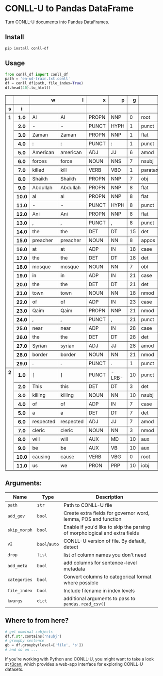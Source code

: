 # CONLL-U to Pandas DataFrame

Turn CONLL-U documents into Pandas DataFrames.

## Install

```shell
pip install conll-df
```

## Usage

```python
from conll_df import conll_df
path = 'en-ud-train.txt.conll'
df = conll_df(path, file_index=True)
df.head(40).to_html()
```

<table border="1" class="dataframe">
  <thead>
    <tr style="text-align: right;">
      <th></th>
      <th></th>
      <th>w</th>
      <th>l</th>
      <th>x</th>
      <th>p</th>
      <th>g</th>
      <th>f</th>
      <th>e</th>
      <th>type</th>
      <th>gender</th>
      <th>Case</th>
      <th>Definite</th>
      <th>Degree</th>
      <th>Foreign</th>
      <th>Gender</th>
      <th>Mood</th>
      <th>Number</th>
      <th>Person</th>
      <th>Poss</th>
      <th>Reflex</th>
      <th>Tense</th>
      <th>Voice</th>
      <th>Type</th>
    </tr>
    <tr>
      <th>s</th>
      <th>i</th>
      <th></th>
      <th></th>
      <th></th>
      <th></th>
      <th></th>
      <th></th>
      <th></th>
      <th></th>
      <th></th>
      <th></th>
      <th></th>
      <th></th>
      <th></th>
      <th></th>
      <th></th>
      <th></th>
      <th></th>
      <th></th>
      <th></th>
      <th></th>
      <th></th>
      <th></th>
    </tr>
  </thead>
  <tbody>
    <tr>
      <th rowspan="29" valign="top">1</th>
      <th>1.0</th>
      <td>Al</td>
      <td>Al</td>
      <td>PROPN</td>
      <td>NNP</td>
      <td>0</td>
      <td>root</td>
      <td>_</td>
      <td>_</td>
      <td>_</td>
      <td>_</td>
      <td>_</td>
      <td>_</td>
      <td>_</td>
      <td>_</td>
      <td>_</td>
      <td>Sing</td>
      <td>_</td>
      <td>_</td>
      <td>_</td>
      <td>_</td>
      <td>_</td>
      <td>_</td>
    </tr>
    <tr>
      <th>2.0</th>
      <td>-</td>
      <td>-</td>
      <td>PUNCT</td>
      <td>HYPH</td>
      <td>1</td>
      <td>punct</td>
      <td>_</td>
      <td>_</td>
      <td>_</td>
      <td>_</td>
      <td>_</td>
      <td>_</td>
      <td>_</td>
      <td>_</td>
      <td>_</td>
      <td>_</td>
      <td>_</td>
      <td>_</td>
      <td>_</td>
      <td>_</td>
      <td>_</td>
      <td>_</td>
    </tr>
    <tr>
      <th>3.0</th>
      <td>Zaman</td>
      <td>Zaman</td>
      <td>PROPN</td>
      <td>NNP</td>
      <td>1</td>
      <td>flat</td>
      <td>_</td>
      <td>_</td>
      <td>_</td>
      <td>_</td>
      <td>_</td>
      <td>_</td>
      <td>_</td>
      <td>_</td>
      <td>_</td>
      <td>Sing</td>
      <td>_</td>
      <td>_</td>
      <td>_</td>
      <td>_</td>
      <td>_</td>
      <td>_</td>
    </tr>
    <tr>
      <th>4.0</th>
      <td>:</td>
      <td>:</td>
      <td>PUNCT</td>
      <td>:</td>
      <td>1</td>
      <td>punct</td>
      <td>_</td>
      <td>_</td>
      <td>_</td>
      <td>_</td>
      <td>_</td>
      <td>_</td>
      <td>_</td>
      <td>_</td>
      <td>_</td>
      <td>_</td>
      <td>_</td>
      <td>_</td>
      <td>_</td>
      <td>_</td>
      <td>_</td>
      <td>_</td>
    </tr>
    <tr>
      <th>5.0</th>
      <td>American</td>
      <td>american</td>
      <td>ADJ</td>
      <td>JJ</td>
      <td>6</td>
      <td>amod</td>
      <td>_</td>
      <td>_</td>
      <td>_</td>
      <td>_</td>
      <td>_</td>
      <td>Pos</td>
      <td>_</td>
      <td>_</td>
      <td>_</td>
      <td>_</td>
      <td>_</td>
      <td>_</td>
      <td>_</td>
      <td>_</td>
      <td>_</td>
      <td>_</td>
    </tr>
    <tr>
      <th>6.0</th>
      <td>forces</td>
      <td>force</td>
      <td>NOUN</td>
      <td>NNS</td>
      <td>7</td>
      <td>nsubj</td>
      <td>_</td>
      <td>_</td>
      <td>_</td>
      <td>_</td>
      <td>_</td>
      <td>_</td>
      <td>_</td>
      <td>_</td>
      <td>_</td>
      <td>Plur</td>
      <td>_</td>
      <td>_</td>
      <td>_</td>
      <td>_</td>
      <td>_</td>
      <td>_</td>
    </tr>
    <tr>
      <th>7.0</th>
      <td>killed</td>
      <td>kill</td>
      <td>VERB</td>
      <td>VBD</td>
      <td>1</td>
      <td>parataxis</td>
      <td>_</td>
      <td>_</td>
      <td>_</td>
      <td>_</td>
      <td>_</td>
      <td>_</td>
      <td>_</td>
      <td>_</td>
      <td>Ind</td>
      <td>_</td>
      <td>_</td>
      <td>_</td>
      <td>_</td>
      <td>Past</td>
      <td>_</td>
      <td>_</td>
    </tr>
    <tr>
      <th>8.0</th>
      <td>Shaikh</td>
      <td>Shaikh</td>
      <td>PROPN</td>
      <td>NNP</td>
      <td>7</td>
      <td>obj</td>
      <td>_</td>
      <td>_</td>
      <td>_</td>
      <td>_</td>
      <td>_</td>
      <td>_</td>
      <td>_</td>
      <td>_</td>
      <td>_</td>
      <td>Sing</td>
      <td>_</td>
      <td>_</td>
      <td>_</td>
      <td>_</td>
      <td>_</td>
      <td>_</td>
    </tr>
    <tr>
      <th>9.0</th>
      <td>Abdullah</td>
      <td>Abdullah</td>
      <td>PROPN</td>
      <td>NNP</td>
      <td>8</td>
      <td>flat</td>
      <td>_</td>
      <td>_</td>
      <td>_</td>
      <td>_</td>
      <td>_</td>
      <td>_</td>
      <td>_</td>
      <td>_</td>
      <td>_</td>
      <td>Sing</td>
      <td>_</td>
      <td>_</td>
      <td>_</td>
      <td>_</td>
      <td>_</td>
      <td>_</td>
    </tr>
    <tr>
      <th>10.0</th>
      <td>al</td>
      <td>al</td>
      <td>PROPN</td>
      <td>NNP</td>
      <td>8</td>
      <td>flat</td>
      <td>_</td>
      <td>_</td>
      <td>_</td>
      <td>_</td>
      <td>_</td>
      <td>_</td>
      <td>_</td>
      <td>_</td>
      <td>_</td>
      <td>Sing</td>
      <td>_</td>
      <td>_</td>
      <td>_</td>
      <td>_</td>
      <td>_</td>
      <td>_</td>
    </tr>
    <tr>
      <th>11.0</th>
      <td>-</td>
      <td>-</td>
      <td>PUNCT</td>
      <td>HYPH</td>
      <td>8</td>
      <td>punct</td>
      <td>_</td>
      <td>_</td>
      <td>_</td>
      <td>_</td>
      <td>_</td>
      <td>_</td>
      <td>_</td>
      <td>_</td>
      <td>_</td>
      <td>_</td>
      <td>_</td>
      <td>_</td>
      <td>_</td>
      <td>_</td>
      <td>_</td>
      <td>_</td>
    </tr>
    <tr>
      <th>12.0</th>
      <td>Ani</td>
      <td>Ani</td>
      <td>PROPN</td>
      <td>NNP</td>
      <td>8</td>
      <td>flat</td>
      <td>_</td>
      <td>_</td>
      <td>_</td>
      <td>_</td>
      <td>_</td>
      <td>_</td>
      <td>_</td>
      <td>_</td>
      <td>_</td>
      <td>Sing</td>
      <td>_</td>
      <td>_</td>
      <td>_</td>
      <td>_</td>
      <td>_</td>
      <td>_</td>
    </tr>
    <tr>
      <th>13.0</th>
      <td>,</td>
      <td>,</td>
      <td>PUNCT</td>
      <td>,</td>
      <td>8</td>
      <td>punct</td>
      <td>_</td>
      <td>_</td>
      <td>_</td>
      <td>_</td>
      <td>_</td>
      <td>_</td>
      <td>_</td>
      <td>_</td>
      <td>_</td>
      <td>_</td>
      <td>_</td>
      <td>_</td>
      <td>_</td>
      <td>_</td>
      <td>_</td>
      <td>_</td>
    </tr>
    <tr>
      <th>14.0</th>
      <td>the</td>
      <td>the</td>
      <td>DET</td>
      <td>DT</td>
      <td>15</td>
      <td>det</td>
      <td>_</td>
      <td>Art</td>
      <td>_</td>
      <td>_</td>
      <td>Def</td>
      <td>_</td>
      <td>_</td>
      <td>_</td>
      <td>_</td>
      <td>_</td>
      <td>_</td>
      <td>_</td>
      <td>_</td>
      <td>_</td>
      <td>_</td>
      <td>Art</td>
    </tr>
    <tr>
      <th>15.0</th>
      <td>preacher</td>
      <td>preacher</td>
      <td>NOUN</td>
      <td>NN</td>
      <td>8</td>
      <td>appos</td>
      <td>_</td>
      <td>_</td>
      <td>_</td>
      <td>_</td>
      <td>_</td>
      <td>_</td>
      <td>_</td>
      <td>_</td>
      <td>_</td>
      <td>Sing</td>
      <td>_</td>
      <td>_</td>
      <td>_</td>
      <td>_</td>
      <td>_</td>
      <td>_</td>
    </tr>
    <tr>
      <th>16.0</th>
      <td>at</td>
      <td>at</td>
      <td>ADP</td>
      <td>IN</td>
      <td>18</td>
      <td>case</td>
      <td>_</td>
      <td>_</td>
      <td>_</td>
      <td>_</td>
      <td>_</td>
      <td>_</td>
      <td>_</td>
      <td>_</td>
      <td>_</td>
      <td>_</td>
      <td>_</td>
      <td>_</td>
      <td>_</td>
      <td>_</td>
      <td>_</td>
      <td>_</td>
    </tr>
    <tr>
      <th>17.0</th>
      <td>the</td>
      <td>the</td>
      <td>DET</td>
      <td>DT</td>
      <td>18</td>
      <td>det</td>
      <td>_</td>
      <td>Art</td>
      <td>_</td>
      <td>_</td>
      <td>Def</td>
      <td>_</td>
      <td>_</td>
      <td>_</td>
      <td>_</td>
      <td>_</td>
      <td>_</td>
      <td>_</td>
      <td>_</td>
      <td>_</td>
      <td>_</td>
      <td>Art</td>
    </tr>
    <tr>
      <th>18.0</th>
      <td>mosque</td>
      <td>mosque</td>
      <td>NOUN</td>
      <td>NN</td>
      <td>7</td>
      <td>obl</td>
      <td>_</td>
      <td>_</td>
      <td>_</td>
      <td>_</td>
      <td>_</td>
      <td>_</td>
      <td>_</td>
      <td>_</td>
      <td>_</td>
      <td>Sing</td>
      <td>_</td>
      <td>_</td>
      <td>_</td>
      <td>_</td>
      <td>_</td>
      <td>_</td>
    </tr>
    <tr>
      <th>19.0</th>
      <td>in</td>
      <td>in</td>
      <td>ADP</td>
      <td>IN</td>
      <td>21</td>
      <td>case</td>
      <td>_</td>
      <td>_</td>
      <td>_</td>
      <td>_</td>
      <td>_</td>
      <td>_</td>
      <td>_</td>
      <td>_</td>
      <td>_</td>
      <td>_</td>
      <td>_</td>
      <td>_</td>
      <td>_</td>
      <td>_</td>
      <td>_</td>
      <td>_</td>
    </tr>
    <tr>
      <th>20.0</th>
      <td>the</td>
      <td>the</td>
      <td>DET</td>
      <td>DT</td>
      <td>21</td>
      <td>det</td>
      <td>_</td>
      <td>Art</td>
      <td>_</td>
      <td>_</td>
      <td>Def</td>
      <td>_</td>
      <td>_</td>
      <td>_</td>
      <td>_</td>
      <td>_</td>
      <td>_</td>
      <td>_</td>
      <td>_</td>
      <td>_</td>
      <td>_</td>
      <td>Art</td>
    </tr>
    <tr>
      <th>21.0</th>
      <td>town</td>
      <td>town</td>
      <td>NOUN</td>
      <td>NN</td>
      <td>18</td>
      <td>nmod</td>
      <td>_</td>
      <td>_</td>
      <td>_</td>
      <td>_</td>
      <td>_</td>
      <td>_</td>
      <td>_</td>
      <td>_</td>
      <td>_</td>
      <td>Sing</td>
      <td>_</td>
      <td>_</td>
      <td>_</td>
      <td>_</td>
      <td>_</td>
      <td>_</td>
    </tr>
    <tr>
      <th>22.0</th>
      <td>of</td>
      <td>of</td>
      <td>ADP</td>
      <td>IN</td>
      <td>23</td>
      <td>case</td>
      <td>_</td>
      <td>_</td>
      <td>_</td>
      <td>_</td>
      <td>_</td>
      <td>_</td>
      <td>_</td>
      <td>_</td>
      <td>_</td>
      <td>_</td>
      <td>_</td>
      <td>_</td>
      <td>_</td>
      <td>_</td>
      <td>_</td>
      <td>_</td>
    </tr>
    <tr>
      <th>23.0</th>
      <td>Qaim</td>
      <td>Qaim</td>
      <td>PROPN</td>
      <td>NNP</td>
      <td>21</td>
      <td>nmod</td>
      <td>_</td>
      <td>_</td>
      <td>_</td>
      <td>_</td>
      <td>_</td>
      <td>_</td>
      <td>_</td>
      <td>_</td>
      <td>_</td>
      <td>Sing</td>
      <td>_</td>
      <td>_</td>
      <td>_</td>
      <td>_</td>
      <td>_</td>
      <td>_</td>
    </tr>
    <tr>
      <th>24.0</th>
      <td>,</td>
      <td>,</td>
      <td>PUNCT</td>
      <td>,</td>
      <td>21</td>
      <td>punct</td>
      <td>_</td>
      <td>_</td>
      <td>_</td>
      <td>_</td>
      <td>_</td>
      <td>_</td>
      <td>_</td>
      <td>_</td>
      <td>_</td>
      <td>_</td>
      <td>_</td>
      <td>_</td>
      <td>_</td>
      <td>_</td>
      <td>_</td>
      <td>_</td>
    </tr>
    <tr>
      <th>25.0</th>
      <td>near</td>
      <td>near</td>
      <td>ADP</td>
      <td>IN</td>
      <td>28</td>
      <td>case</td>
      <td>_</td>
      <td>_</td>
      <td>_</td>
      <td>_</td>
      <td>_</td>
      <td>_</td>
      <td>_</td>
      <td>_</td>
      <td>_</td>
      <td>_</td>
      <td>_</td>
      <td>_</td>
      <td>_</td>
      <td>_</td>
      <td>_</td>
      <td>_</td>
    </tr>
    <tr>
      <th>26.0</th>
      <td>the</td>
      <td>the</td>
      <td>DET</td>
      <td>DT</td>
      <td>28</td>
      <td>det</td>
      <td>_</td>
      <td>Art</td>
      <td>_</td>
      <td>_</td>
      <td>Def</td>
      <td>_</td>
      <td>_</td>
      <td>_</td>
      <td>_</td>
      <td>_</td>
      <td>_</td>
      <td>_</td>
      <td>_</td>
      <td>_</td>
      <td>_</td>
      <td>Art</td>
    </tr>
    <tr>
      <th>27.0</th>
      <td>Syrian</td>
      <td>syrian</td>
      <td>ADJ</td>
      <td>JJ</td>
      <td>28</td>
      <td>amod</td>
      <td>_</td>
      <td>_</td>
      <td>_</td>
      <td>_</td>
      <td>_</td>
      <td>Pos</td>
      <td>_</td>
      <td>_</td>
      <td>_</td>
      <td>_</td>
      <td>_</td>
      <td>_</td>
      <td>_</td>
      <td>_</td>
      <td>_</td>
      <td>_</td>
    </tr>
    <tr>
      <th>28.0</th>
      <td>border</td>
      <td>border</td>
      <td>NOUN</td>
      <td>NN</td>
      <td>21</td>
      <td>nmod</td>
      <td>_</td>
      <td>_</td>
      <td>_</td>
      <td>_</td>
      <td>_</td>
      <td>_</td>
      <td>_</td>
      <td>_</td>
      <td>_</td>
      <td>Sing</td>
      <td>_</td>
      <td>_</td>
      <td>_</td>
      <td>_</td>
      <td>_</td>
      <td>_</td>
    </tr>
    <tr>
      <th>29.0</th>
      <td>.</td>
      <td>.</td>
      <td>PUNCT</td>
      <td>.</td>
      <td>1</td>
      <td>punct</td>
      <td>_</td>
      <td>_</td>
      <td>_</td>
      <td>_</td>
      <td>_</td>
      <td>_</td>
      <td>_</td>
      <td>_</td>
      <td>_</td>
      <td>_</td>
      <td>_</td>
      <td>_</td>
      <td>_</td>
      <td>_</td>
      <td>_</td>
      <td>_</td>
    </tr>
    <tr>
      <th rowspan="11" valign="top">2</th>
      <th>1.0</th>
      <td>[</td>
      <td>[</td>
      <td>PUNCT</td>
      <td>-LRB-</td>
      <td>10</td>
      <td>punct</td>
      <td>_</td>
      <td>_</td>
      <td>_</td>
      <td>_</td>
      <td>_</td>
      <td>_</td>
      <td>_</td>
      <td>_</td>
      <td>_</td>
      <td>_</td>
      <td>_</td>
      <td>_</td>
      <td>_</td>
      <td>_</td>
      <td>_</td>
      <td>_</td>
    </tr>
    <tr>
      <th>2.0</th>
      <td>This</td>
      <td>this</td>
      <td>DET</td>
      <td>DT</td>
      <td>3</td>
      <td>det</td>
      <td>_</td>
      <td>Dem</td>
      <td>_</td>
      <td>_</td>
      <td>_</td>
      <td>_</td>
      <td>_</td>
      <td>_</td>
      <td>_</td>
      <td>Sing</td>
      <td>_</td>
      <td>_</td>
      <td>_</td>
      <td>_</td>
      <td>_</td>
      <td>Dem</td>
    </tr>
    <tr>
      <th>3.0</th>
      <td>killing</td>
      <td>killing</td>
      <td>NOUN</td>
      <td>NN</td>
      <td>10</td>
      <td>nsubj</td>
      <td>_</td>
      <td>_</td>
      <td>_</td>
      <td>_</td>
      <td>_</td>
      <td>_</td>
      <td>_</td>
      <td>_</td>
      <td>_</td>
      <td>Sing</td>
      <td>_</td>
      <td>_</td>
      <td>_</td>
      <td>_</td>
      <td>_</td>
      <td>_</td>
    </tr>
    <tr>
      <th>4.0</th>
      <td>of</td>
      <td>of</td>
      <td>ADP</td>
      <td>IN</td>
      <td>7</td>
      <td>case</td>
      <td>_</td>
      <td>_</td>
      <td>_</td>
      <td>_</td>
      <td>_</td>
      <td>_</td>
      <td>_</td>
      <td>_</td>
      <td>_</td>
      <td>_</td>
      <td>_</td>
      <td>_</td>
      <td>_</td>
      <td>_</td>
      <td>_</td>
      <td>_</td>
    </tr>
    <tr>
      <th>5.0</th>
      <td>a</td>
      <td>a</td>
      <td>DET</td>
      <td>DT</td>
      <td>7</td>
      <td>det</td>
      <td>_</td>
      <td>Art</td>
      <td>_</td>
      <td>_</td>
      <td>Ind</td>
      <td>_</td>
      <td>_</td>
      <td>_</td>
      <td>_</td>
      <td>_</td>
      <td>_</td>
      <td>_</td>
      <td>_</td>
      <td>_</td>
      <td>_</td>
      <td>Art</td>
    </tr>
    <tr>
      <th>6.0</th>
      <td>respected</td>
      <td>respected</td>
      <td>ADJ</td>
      <td>JJ</td>
      <td>7</td>
      <td>amod</td>
      <td>_</td>
      <td>_</td>
      <td>_</td>
      <td>_</td>
      <td>_</td>
      <td>Pos</td>
      <td>_</td>
      <td>_</td>
      <td>_</td>
      <td>_</td>
      <td>_</td>
      <td>_</td>
      <td>_</td>
      <td>_</td>
      <td>_</td>
      <td>_</td>
    </tr>
    <tr>
      <th>7.0</th>
      <td>cleric</td>
      <td>cleric</td>
      <td>NOUN</td>
      <td>NN</td>
      <td>3</td>
      <td>nmod</td>
      <td>_</td>
      <td>_</td>
      <td>_</td>
      <td>_</td>
      <td>_</td>
      <td>_</td>
      <td>_</td>
      <td>_</td>
      <td>_</td>
      <td>Sing</td>
      <td>_</td>
      <td>_</td>
      <td>_</td>
      <td>_</td>
      <td>_</td>
      <td>_</td>
    </tr>
    <tr>
      <th>8.0</th>
      <td>will</td>
      <td>will</td>
      <td>AUX</td>
      <td>MD</td>
      <td>10</td>
      <td>aux</td>
      <td>_</td>
      <td>_</td>
      <td>_</td>
      <td>_</td>
      <td>_</td>
      <td>_</td>
      <td>_</td>
      <td>_</td>
      <td>_</td>
      <td>_</td>
      <td>_</td>
      <td>_</td>
      <td>_</td>
      <td>_</td>
      <td>_</td>
      <td>_</td>
    </tr>
    <tr>
      <th>9.0</th>
      <td>be</td>
      <td>be</td>
      <td>AUX</td>
      <td>VB</td>
      <td>10</td>
      <td>aux</td>
      <td>_</td>
      <td>_</td>
      <td>_</td>
      <td>_</td>
      <td>_</td>
      <td>_</td>
      <td>_</td>
      <td>_</td>
      <td>_</td>
      <td>_</td>
      <td>_</td>
      <td>_</td>
      <td>_</td>
      <td>_</td>
      <td>_</td>
      <td>_</td>
    </tr>
    <tr>
      <th>10.0</th>
      <td>causing</td>
      <td>cause</td>
      <td>VERB</td>
      <td>VBG</td>
      <td>0</td>
      <td>root</td>
      <td>_</td>
      <td>_</td>
      <td>_</td>
      <td>_</td>
      <td>_</td>
      <td>_</td>
      <td>_</td>
      <td>_</td>
      <td>_</td>
      <td>_</td>
      <td>_</td>
      <td>_</td>
      <td>_</td>
      <td>_</td>
      <td>_</td>
      <td>_</td>
    </tr>
    <tr>
      <th>11.0</th>
      <td>us</td>
      <td>we</td>
      <td>PRON</td>
      <td>PRP</td>
      <td>10</td>
      <td>iobj</td>
      <td>_</td>
      <td>Prs</td>
      <td>_</td>
      <td>Acc</td>
      <td>_</td>
      <td>_</td>
      <td>_</td>
      <td>_</td>
      <td>_</td>
      <td>Plur</td>
      <td>1</td>
      <td>_</td>
      <td>_</td>
      <td>_</td>
      <td>_</td>
      <td>Prs</td>
    </tr>
  </tbody>
</table>


## Arguments:

| Name  | Type  | Description  |
|---|---|---|
| `path`  | `str`  | Path to CONLL-U file  |
| `add_gov`  | `bool`  | Create extra fields for governor word, lemma, POS and function  |
| `skip_morph`  | `bool`  | Enable if you'd like to skip the parsing of morphological and extra fields  |
| `v2`  | `bool`/`auto`  | CONLL-U version of file. By default, detect |
| `drop` | `list` | list of column names you don't need |
| `add_meta` | `bool` | add columns for sentence-level metadata |
| `categories` | `bool` | Convert columns to categorical format where possible |
| `file_index` | `bool` | Include filename in index levels |
| `kwargs`  | `dict` | additional arguments to pass to `pandas.read_csv()` |

## Where to from here?

```python
# get nominal subjects
df.f.str.contains('nsubj')
# groupby sentence
gb = df.groupby(level=['file', 's'])
# and so on ...
```

If you're working with Python and CONLL-U, you might want to take a look at [tücan](https://github.com/interrogator/tucan), which provides a web-app interface for exploring CONLL-U datasets.